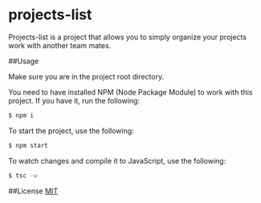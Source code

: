 # projects-list

Projects-list is a project that allows you to simply organize your projects work with another team mates.

##Usage

Make sure you are in the project root directory.

You need to have installed NPM (Node Package Module) to work with this project.
If you have it, run the following:

```bash
$ npm i
```

To start the project, use the following:

```bash
$ npm start
```

To watch changes and compile it to JavaScript, use the following:

```bash
$ tsc -w
```
##License [MIT](https://choosealicense.com/licenses/mit/)
